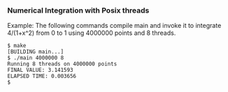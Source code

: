 ### Numerical Integration with Posix threads

Example: The following commands compile main and invoke it to integrate 4/(1+x^2) from 0 to 1 using 4000000 points and 8 threads. 
```
$ make
[BUILDING main...]
$ ./main 4000000 8
Running 8 threads on 4000000 points
FINAL VALUE: 3.141593
ELAPSED TIME: 0.003656
$ 
```
